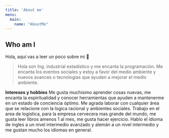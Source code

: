 ```yaml
---
title: 'About me'
menu:
  main:
    name: "AboutMe"
---
```


## Who am I

Hola, aquí vas a leer un poco sobre mi 🤩

> Hola son Ing. industrial estadístico y me encanta la programación. 
> Me encanta los eventos sociales y estoy a favor del medio ambiente y nuevos avances o tecnologias que ayuden a mejorar el medio ambiente.


**Intereses y hobbies** 
Me gusta muchisimo aprender cosas nuevas, me encanta la espiritualidad y conocer herramientas que ayuden a mantenerme en un estado de conciencia óptimo. Me agrada laborar con cualquier área que se relacione con la logica racional y ambientes sociales. Trabajo en el area de logistica, para la empresa cervecera mas grande del mundo, me gusta leer libros amenos 1 al mes, me gusta hacer ejercicio. Hablo el idioma de ingles a un nivel intermedio avanzado y alemán a un nivel intermedio y me gustan mucho los idiomas en general.
